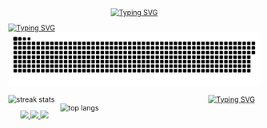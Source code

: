 <!-- 1 -->
<div align="center">
  <a href="https://git.io/typing-svg"><img src="https://readme-typing-svg.herokuapp.com?font=JetBrains+Mono&size=29&pause=1000&&center=true&color=FFFFFF&weight=900&width=435&lines=Welcome+to+my+Github+page" alt="Typing SVG " /></a>
</div>

 
    

 

<!-- 2 -->





  <a href="https://git.io/typing-svg"><img src="https://readme-typing-svg.herokuapp.com?font=JetBrains+Mono&weight=1100&pause=10000&color=F7F7F7&center=true&random=false&width=1000&repeat=false&size=25&lines=My+Repository" alt="Typing SVG" /></a>
  <img alt="snake eating my contributions" src="https://github.com/ThaiThanhDuy/ThaiThanhDuy/blob/output/github-contribution-grid-snake-dark.svg" />



<a> <img width=400  align="left" src="https://github-readme-streak-stats.herokuapp.com?user=ThaiThanhDuy&theme=blueberry-duo&border_radius=20&hide_border=true" alt="streak stats"> </a>
<a><img width=400 align="right" src="https://github-readme-stats.vercel.app/api/top-langs/?username=ThaiThanhDuy&hide=HTML&langs_count=4&layout=donut&theme=tokyonight&show_icons=true&bg_color=00000000&border_radius=20&size_weight=1&count_weight=0.5&exclude_repo=github-readme-stats&hide_border=true" alt="top langs" /> </a>


<!-- 3 -->


<a href="https://git.io/typing-svg"><img src="https://readme-typing-svg.herokuapp.com?font=JetBrains+Mono&weight=1100&pause=10000&color=F7F7F7&center=true&random=false&width=1000&repeat=false&size=25&lines=My+Contact" alt="Typing SVG" /></a>

<div align="center">
  <a href="mailto:just.electric.4.fun@gmail.com">
    <img src="https://img.shields.io/badge/Gmail-333333?style=for-the-badge&logo=gmail&logoColor=red" />
  </a>
  <a href="https://www.linkedin.com/in/thai-thanh-duy/" target="_blank">
    <img src="https://img.shields.io/badge/LinkedIn-0077B5?style=for-the-badge&logo=linkedin&logoColor=white" target="_blank" />
  </a>
  <a href="https://salesp07.github.io" target="_blank">
     <img src="https://img.shields.io/badge/Portfolio-FF5722?style=for-the-badge&logo=todoist&logoColor=white" target="_blank" /> <!-- sqlite, safari, google-chrome are other good icon options -->
  </a>
</div>



<!-- <h2 align="center></h2>
<a href="https://git.io/typing-svg"><img src="https://readme-typing-svg.herokuapp.com?font=JetBrains+Mono&weight=1100&pause=10000&color=F7F7F7&center=true&random=false&width=1000&repeat=false&size=25&lines=Something+I+Know" alt="Typing SVG" /></a>
  
<div align="center">
    <img src="https://skillicons.dev/icons?i=c,cpp,python,git,linux" />
</div> -->

